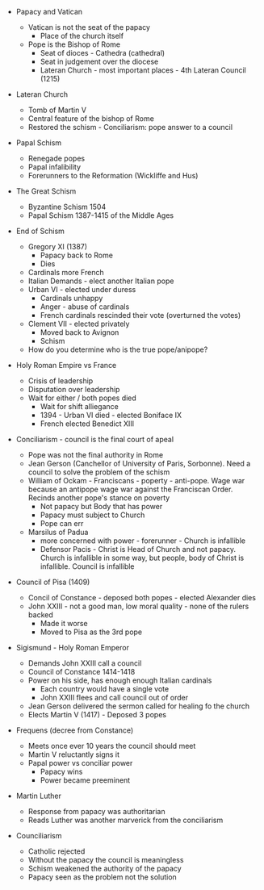 ---
---

- Papacy and Vatican
  - Vatican is not the seat of the papacy
    - Place of the church itself
  - Pope is the Bishop of Rome
    - Seat of dioces - Cathedra (cathedral)
    - Seat in judgement over the diocese
    - Lateran Church - most important places - 4th Lateran Council (1215)

- Lateran Church
  - Tomb of Martin V
  - Central feature of the bishop of Rome
  - Restored the schism - Conciliarism: pope answer to a council

- Papal Schism
  - Renegade popes
  - Papal infalibility
  - Forerunners to the Reformation (Wickliffe and Hus)

- The Great Schism
  - Byzantine Schism 1504
  - Papal Schism 1387-1415 of the Middle Ages

- End of Schism
  - Gregory XI (1387)
    - Papacy back to Rome
    - Dies
  - Cardinals more French
  - Italian Demands - elect another Italian pope
  - Urban VI - elected under duress
    - Cardinals unhappy
    - Anger - abuse of cardinals
    - French cardinals rescinded their vote (overturned the votes)
  - Clement VII - elected privately
    - Moved back to Avignon
    - Schism
  - How do you determine who is the true pope/anipope?

- Holy Roman Empire vs France
  - Crisis of leadership
  - Disputation over leadership
  - Wait for either / both popes died
    - Wait for shift alliegance
    - 1394 - Urban VI died - elected Boniface IX
    - French elected Benedict XIII

- Conciliarism - council is the final court of apeal
  - Pope was not the final authority in Rome
  - Jean Gerson (Canchellor of University of Paris, Sorbonne). Need a council to solve the problem of the schism
  - William of Ockam - Franciscans - poperty - anti-pope. Wage war because an antipope wage war against the Franciscan Order. Recinds another pope's stance on poverty
    - Not papacy but Body that has power
    - Papacy must subject to Church
    - Pope can err
  - Marsilus of Padua
    - more concerned with power - forerunner - Church is infallible
    - Defensor Pacis - Christ is Head of Church and not papacy. Church is infallible in some way, but people, body of Christ is infallible. Council is infallible

- Council of Pisa (1409)
  - Concil of Constance - deposed both popes - elected Alexander dies
  - John XXIII - not a good man, low moral quality - none of the rulers backed
    - Made it worse
    - Moved to Pisa as the 3rd pope

- Sigismund - Holy Roman Emperor
  - Demands John XXIII call a council
  - Council of Constance 1414-1418
  - Power on his side, has enough enough Italian cardinals
    - Each country would have a single vote
    - John XXIII flees and call council out of order
  - Jean Gerson delivered the sermon called for healing fo the church
  - Elects Martin V (1417) - Deposed 3 popes

- Frequens (decree from Constance)
  - Meets once ever 10 years the council should meet
  - Martin V reluctantly signs it
  - Papal power vs conciliar power
    - Papacy wins
    - Power became preeminent

- Martin Luther
  - Response from papacy was authoritarian
  - Reads Luther was another marverick from the conciliarism

- Counciliarism
  - Catholic rejected
  - Without the papacy the council is meaningless
  - Schism weakened the authority of the papacy
  - Papacy seen as the problem not the solution

